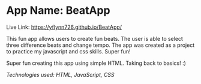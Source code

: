 # App Name: BeatApp

Live Link: https://yflynn726.github.io/BeatApp/

This fun app allows users to create fun beats. The user is able to select three difference beats and change tempo. 
The app was created as a project to practice my javascript and css skills.  Super fun!

Super fun creating this app using simple HTML.  Taking back to basics! :)

*Technologies used: HTML, JavaScript, CSS*
